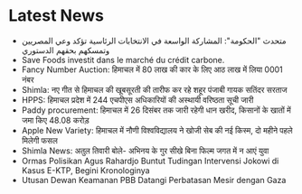 # Latest News
-  متحدث "الحكومة": المشاركة الواسعة في الانتخابات الرئاسية تؤكد وعي المصريين وتمسكهم بحقهم الدستوري
-  Save Foods investit dans le marché du crédit carbone.
-  Fancy Number Auction: हिमाचल में 80 लाख की कार के लिए आठ लाख में लिया 0001 नंबर
-  Shimla: नए गीत से हिमाचल की खूबसूरती की तारीफ कर रहे शहूर पंजाबी गायक सतिंदर सरताज
-  HPPS: हिमाचल प्रदेश में 244 एचपीएस अधिकारियों की अस्थायी वरिष्ठता सूची जारी
-  Paddy procurement: हिमाचल में 26 दिसंबर तक जारी रहेगी धान खरीद, किसानों के खातों में जमा किए 48.08 करोड़
-  Apple New Variety: हिमाचल में नौणी विश्वविद्यालय ने खोजी सेब की नई किस्म, दो महीने पहले मिलेगी फसल
-  Shimla News: अतुल तिवारी बोले- अभिनय के गुर सीखे बिना फिल्म जगत में न आएं युवा
-  Ormas Polisikan Agus Rahardjo Buntut Tudingan Intervensi Jokowi di Kasus E-KTP, Begini Kronologinya
-  Utusan Dewan Keamanan PBB Datangi Perbatasan Mesir dengan Gaza
